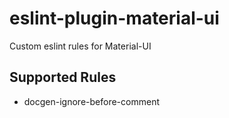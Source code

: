 # eslint-plugin-material-ui

Custom eslint rules for Material-UI

## Supported Rules

* docgen-ignore-before-comment
